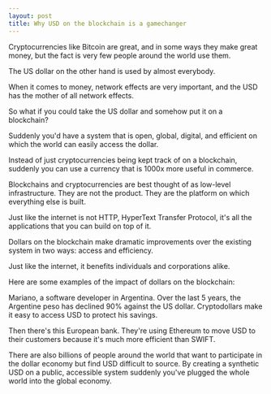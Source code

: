 ```yaml
---
layout: post
title: Why USD on the blockchain is a gamechanger
---
```


Cryptocurrencies like Bitcoin are great, and in some ways they make great money, but the fact is very few people around the world use them.

The US dollar on the other hand is used by almost everybody. 

When it comes to money, network effects are very important, and the USD has the mother of all network effects. 

So what if you could take the US dollar and somehow put it on a blockchain?

Suddenly you'd have a system that is open, global, digital, and efficient on which the world can easily access the dollar. 

Instead of just cryptocurrencies being kept track of on a blockchain, suddenly you can use a currency that is 1000x more useful in commerce.

Blockchains and cryptocurrencies are best thought of as low-level infrastructure. They are not the product. They are the platform on which everything else is built. 

Just like the internet is not HTTP, HyperText Transfer Protocol, it's all the applications that you can build on top of it. 

Dollars on the blockchain make dramatic improvements over the existing system in two ways: access and efficiency. 

Just like the internet, it benefits individuals and corporations alike. 

Here are some examples of the impact of dollars on the blockchain:

Mariano, a software developer in Argentina. Over the last 5 years, the Argentine peso has declined 90% against the US dollar. Cryptodollars make it easy to access USD to protect his savings.

Then there's this European bank. They're using Ethereum to move USD to their customers because it's much more efficient than SWIFT. 

There are also billions of people around the world that want to participate in the dollar economy but find USD difficult to source. By creating a synthetic USD on a public, accessible system suddenly you've plugged the whole world into the global economy. 
